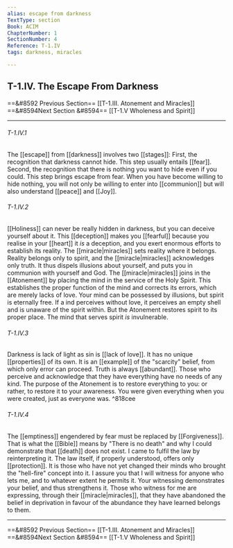 ```yaml
---
alias: escape from darkness
TextType: section
Book: ACIM
ChapterNumber: 1
SectionNumber: 4
Reference: T-1.IV
tags: darkness, miracles

---
```

## T-1.IV. The Escape From Darkness


==&#8592 Previous Section==  [[T-1.III. Atonement and Miracles]]
==&#8594Next Section &#8594== [[T-1.V Wholeness and Spirit]]
***
###### T-1.IV.1
The [[escape]] from [[darkness]] involves two [[stages]]: First, the recognition that darkness cannot hide. This step usually entails [[fear]]. Second, the recognition that there is nothing you want to hide even if you could. This step brings escape from fear. When you have become willing to hide nothing, you will not only be willing to enter into [[communion]] but will also understand [[peace]] and [[Joy]].

###### T-1.IV.2
[[Holiness]] can never be really hidden in darkness, but you can deceive yourself about it. This [[deception]] makes you [[fearful]] because you realise in your [[heart]] it _is_ a deception, and you exert enormous efforts to establish its reality. The [[miracle|miracles]] sets reality where it belongs. Reality belongs only to spirit, and the [[miracle|miracles]] acknowledges only truth. It thus dispels illusions about yourself, and puts you in communion with yourself and God. The [[miracle|miracles]] joins in the [[Atonement]] by placing the mind in the service of the Holy Spirit. This establishes the proper function of the mind and corrects its errors, which are merely lacks of love. Your mind can be possessed by illusions, but spirit is eternally free. If a ind perceives without love, it perceives an empty shell and is unaware of the spirit within. But the Atonement restores spirit to its proper place. The mind that serves spirit _is_ invulnerable.

###### T-1.IV.3
Darkness is lack of light as sin is [[lack of love]]. It has no unique [[properties]] of its own. It is an [[example]] of the "scarcity" belief, from which only error can proceed. Truth is always [[abundant]]. Those who perceive and acknowledge that they have everything have no needs of any kind. The purpose of the Atonement is to restore everything to you: or rather, to restore it to your awareness. You were given everything when you were created, just as everyone was. ^818cee

###### T-1.IV.4
The [[emptiness]] engendered by fear must be replaced by [[Forgiveness]]. That is what the [[Bible]] means by "There is no death" and why I could demonstrate that [[death]] does not exist. I came to fulfil the law by reinterpreting it. The law itself, if properly understood, offers only [[protection]]. It is those who have not yet changed their minds who brought the "hell-fire" concept into it. I assure you that I will witness for anyone who lets me, and to whatever extent he permits it. Your witnessing demonstrates your belief, and thus strengthens it. Those who witness for me are expressing, through their [[miracle|miracles]], that they have abandoned the belief in deprivation in favour of the abundance they have learned belongs to them.

***
==&#8592 Previous Section==  [[T-1.III. Atonement and Miracles]]
==&#8594Next Section &#8594== [[T-1.V Wholeness and Spirit]]